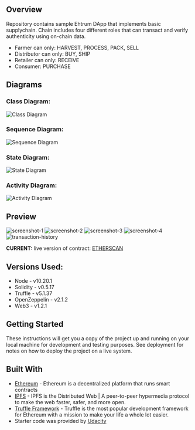 ## Overview

Repository contains sample Ehtrum DApp that implements basic supplychain. Chain includes four different roles that can transact and verify authenticity using on-chain data.

* Farmer can only: HARVEST, PROCESS, PACK, SELL
* Distributor can only: BUY, SHIP
* Retailer can only: RECEIVE
* Consumer: PURCHASE

## Diagrams

### Class Diagram:
![Class Diagram](images/class-diagram.png)

### Sequence Diagram:
![Sequence Diagram](images/sequence-diagram.png)

### State Diagram:
![State Diagram](images/state-diagram.png)

### Activity Diagram:
![Activity Diagram](images/activity-diagram.png)

## Preview

![screenshot-1](images/screenshot-1.PNG)
![screenshot-2](images/screenshot-2.PNG)
![screenshot-3](images/screenshot-3.PNG)
![screenshot-4](images/screenshot-4.PNG)
![transaction-history](images/transaction-history.PNG)

**CURRENT:** live version of contract: [ETHERSCAN](https://rinkeby.etherscan.io/address/0x2b8626391e3039d3f3d1bf62ac706c1f96678d8d)

## Versions Used:

* Node - v10.20.1
* Solidity - v0.5.17
* Truffle - v5.1.37
* OpenZeppelin - v2.1.2
* Web3 - v1.2.1

## Getting Started

These instructions will get you a copy of the project up and running on your local machine for development and testing purposes. See deployment for notes on how to deploy the project on a live system.

## Built With

* [Ethereum](https://www.ethereum.org/) - Ethereum is a decentralized platform that runs smart contracts
* [IPFS](https://ipfs.io/) - IPFS is the Distributed Web | A peer-to-peer hypermedia protocol
to make the web faster, safer, and more open.
* [Truffle Framework](http://truffleframework.com/) - Truffle is the most popular development framework for Ethereum with a mission to make your life a whole lot easier.
* Starter code was provided by [Udacity](https://github.com/udacity/nd1309-Project-6b-Example-Template)